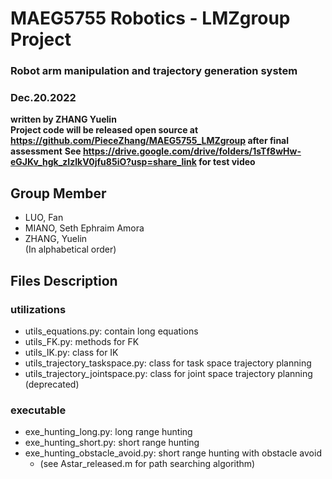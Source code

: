 # MAEG5755 Robotics - LMZgroup Project
### Robot arm manipulation and trajectory generation system
### Dec.20.2022
**written by ZHANG Yuelin**  
**Project code will be released open source at https://github.com/PieceZhang/MAEG5755_LMZgroup after final assessment** 
**See https://drive.google.com/drive/folders/1sTf8wHw-eGJKv_hgk_zIzlkV0jfu85iO?usp=share_link for test video** 

## Group Member
- LUO, Fan  
- MIANO, Seth Ephraim Amora  
- ZHANG, Yuelin  
(In alphabetical order)

## Files Description
### utilizations
- utils_equations.py: contain long equations
- utils_FK.py: methods for FK
- utils_IK.py: class for IK
- utils_trajectory_taskspace.py: class for task space trajectory planning
- utils_trajectory_jointspace.py: class for joint space trajectory planning (deprecated)
### executable
- exe_hunting_long.py: long range hunting
- exe_hunting_short.py: short range hunting
- exe_hunting_obstacle_avoid.py: short range hunting with obstacle avoid
  - (see Astar_released.m for path searching algorithm)
